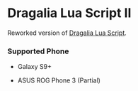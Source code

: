 # Dragalia Lua Script II

Reworked version of [Dragalia Lua Script](https://github.com/RaenonX/dragalia-lua-script).

### Supported Phone

- Galaxy S9+
  
- ASUS ROG Phone 3 (Partial)
